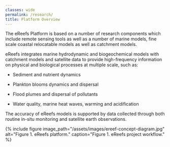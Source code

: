 ```yaml
---
classes: wide
permalink: /research/
title: Platform Overview
---
```


The eReefs Platform is based on a number of research components which include remote sensing tools as well as a number of marine models, fine scale coastal relocatable models as well as catchment models.

eReefs integrates marine hydrodynamic and biogeochemical models with catchment models and satellite data to provide high-frequency information on physical and biological processes at multiple scale, such as:

- Sediment and nutrient dynamics

- Plankton blooms dynamics and dispersal

- Flood plumes and dispersal of pollutants

- Water quality, marine heat waves, warming and acidification

The accuracy of eReefs models is supported by data collected through both routine in-situ monitoring and satellite earth observations.

{% include figure image_path="/assets/images/ereef-concept-diagram.jpg" alt="Figure 1. eReefs platform." caption="Figure 1. eReefs project workflow." %}